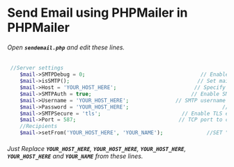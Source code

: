 # Send Email using PHPMailer in PHPMailer
###### Open **`sendemail.php`** and edit these lines.
``` php
 //Server settings
    $mail->SMTPDebug = 0;                                     // Enable verbose debug output
    $mail->isSMTP();                                         // Set mailer to use SMTP
    $mail->Host = 'YOUR_HOST_HERE';                       	// Specify main and backup SMTP servers
    $mail->SMTPAuth = true;                                // Enable SMTP authentication
    $mail->Username = 'YOUR_HOST_HERE';               // SMTP username
    $mail->Password = 'YOUR_HOST_HERE';                              // SMTP password
    $mail->SMTPSecure = 'tls';                          // Enable TLS encryption, `ssl` also accepted
    $mail->Port = 587;                                 // TCP port to connect to
    //Recipients
    $mail->setFrom('YOUR_HOST_HERE', 'YOUR_NAME');				//SET "FROM" EMAIL AND NAME. 
```    
###### Just Replace **`YOUR_HOST_HERE`**, **`YOUR_HOST_HERE`**, **`YOUR_HOST_HERE`**, **`YOUR_HOST_HERE`** and **`YOUR_NAME`** from these lines.